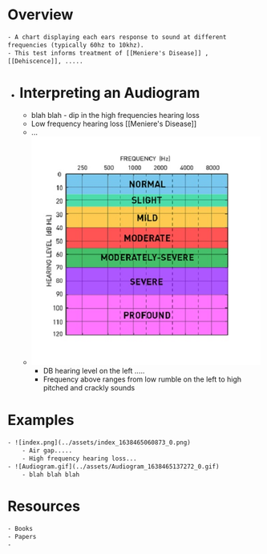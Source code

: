 # Overview
	- A chart displaying each ears response to sound at different frequencies (typically 60hz to 10khz).
	- This test informs treatment of [[Meniere's Disease]] , [[Dehiscence]], .....
- # Interpreting an Audiogram
	- blah blah - dip in the high frequencies hearing loss
	- Low frequency hearing loss [[Meniere's Disease]]
	- ...
	- ![audiogram-chart-color-coded.jpg](../assets/audiogram-chart-color-coded_1638465005959_0.jpg)
		- DB hearing level on the left .....
		- Frequency above ranges from low rumble on the left to high pitched and crackly sounds
# Examples
	- ![index.png](../assets/index_1638465060873_0.png)
		- Air gap.....
		- High frequency hearing loss...
	- ![Audiogram.gif](../assets/Audiogram_1638465137272_0.gif)
		- blah blah blah
# Resources
	- Books
	- Papers
	-